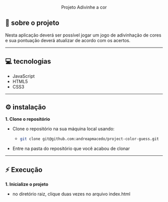 <div align="center" >

Projeto Adivinhe a cor


<!-- ![cover](./car-shop-01.png) -->

</div>


## :page_facing_up: sobre o projeto

Nesta aplicação deverá ser possível jogar um jogo de adivinhação de cores e sua pontuação deverá atualizar de acordo com os acertos.

<hr>

## :computer: tecnologias

- JavaScript
- HTML5
- CSS3

<hr>

<!-- ## :rocket: requisitos -->



## :gear: instalação

**1. Clone o repositório**
  
- Clone o repositório na sua máquina local usando:
  * ```sh
    git clone git@github.com:andreapmacedo/project-color-guess.git
    ```

- Entre na pasta do repositório que você acabou de clonar


<hr>

## :zap: Execução

**1. Inicialize o projeto**

- no diretório raiz, clique duas vezes no arquivo index.html
  
